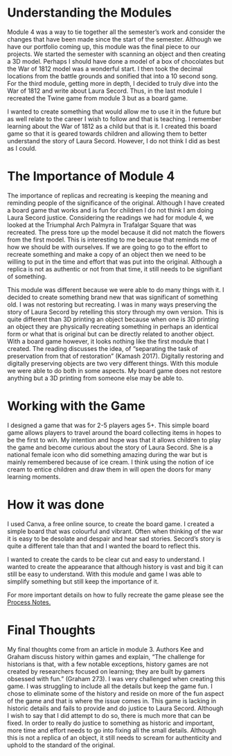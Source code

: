 # Understanding the Modules 

Module 4 was a way to tie together all the semester’s work and consider the changes that have been made since the start of the semester. Although we have our portfolio coming up, this module was the final piece to our projects. We started the semester with scanning an object and then creating a 3D model. Perhaps I should have done a model of a box of chocolates but the War of 1812 model was a wonderful start. I then took the decimal locations from the battle grounds and sonified that into a 10 second song. For the third module, getting more in depth, I decided to truly dive into the War of 1812 and write about Laura Secord. Thus, in the last module I recreated the Twine game from module 3 but as a board game. 

I wanted to create something that would allow me to use it in the future but as well relate to the career I wish to follow and that is teaching. I remember learning about the War of 1812 as a child but that is it. I created this board game so that it is geared towards children and allowing them to better understand the story of Laura Secord. However, I do not think I did as best as I could.

# The Importance of Module 4

The importance of replicas and recreating is keeping the meaning and reminding people of the significance of the original. Although I have created a board game that works and is fun for children I do not think I am doing Laura Secord justice. Considering the readings we had for module 4, we looked at the Triumphal Arch Palmyra in Trafalgar Square that was recreated. The press tore up the model because it did not match the flowers from the first model. This is interesting to me because that reminds me of how we should be with ourselves. If we are going to go to the effort to recreate something and make a copy of an object then we need to be willing to put in the time and effort that was put into the original. Although a replica is not as authentic or not from that time, it still needs to be signifiant of something. 

This module was different because we were able to do many things with it. I decided to create something brand new that was significant of something old. I was not restoring but recreating. I was in many ways preserving the story of Laura Secord by retelling this story through my own version. This is quite different than 3D printing an object because when one is 3D printing an object they are physically recreating something in perhaps an identical form or what that is original but can be directly related to another object. With a board game however, it looks nothing like the first module that I created. The reading discusses the idea, of “separating the task of preservation from that of restoration” (Kamash 2017). Digitally restoring and digitally preserving objects are two very different things. With this module we were able to do both in some aspects. My board game does not restore anything but a 3D printing from someone else may be able to.

# Working with the Game

I designed a game that was for 2-5 players ages 5+. This simple board game allows players to travel around the board collecting items in hopes to be the first to win. My intention and hope was that it allows children to play the game and become curious about the story of Laura Secord. She is a national female icon who did something amazing during the war but is mainly remembered because of ice cream. I think using the notion of ice cream to entice children and draw them in will open the doors for many learning moments. 

# How it was done

I used Canva, a free online source, to create the board game. I created a simple board that was colourful and vibrant. Often when thinking of the war it is easy to be desolate and despair and hear sad stories. Secord’s story is quite a different tale than that and I wanted the board to reflect this. 

I wanted to create the cards to be clear cut and easy to understand. I wanted to create the appearance that although history is vast and big it can still be easy to understand. With this module and game I was able to simplify something but still keep the importance of it. 

For more important details on how to fully recreate the game please see the [Process Notes.](https://github.com/trinaetmanskie/Module4/blob/master/ProcessNotes.md)

# Final Thoughts

My final thoughts come from an article in module 3. Authors Kee and Graham discuss history within games and explain, “The challenge for historians is that, with a few notable exceptions, history games are not created by researchers focused on learning; they are built by gamers obsessed with fun.” (Graham 273). I was very challenged when creating this game. I was struggling to include all the details but keep the game fun. I chose to eliminate some of the history and reside on more of the fun aspect of the game and that is where the issue comes in. This game is lacking in historic details and fails to provide and do justice to Laura Secord. Although I wish to say that I did attempt to do so, there is much more that can be fixed. In order to really do justice to something as historic and important, more time and effort needs to go into fixing all the small details. Although this is not a replica of an object, it still needs to scream for authenticity and uphold to the standard of the original. 

